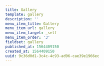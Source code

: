```yaml
---
title: Gallery
template: gallery
description: ''
menu_item_title: Gallery
menu_item_url: gallery
menu_item_target: _self
menu_item_order: '3'
fieldset: gallery
published_at: 1564409150
created_at: 1564409150
uuid: 9c36d0d1-3c4c-4c93-ad96-cae39e1966ec
---
```


